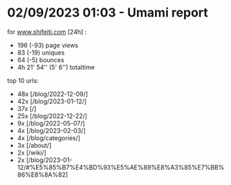 # 02/09/2023 01:03 - Umami report
for www.shifeiti.com [24h] :

 - 196 (-93) page views
 - 83 (-19) uniques
 - 64 (-5) bounces
 - 4h 21' 54'' (5' 6'') totaltime


top 10 urls:
 - 48x [/blog/2022-12-09/]
 - 42x [/blog/2023-01-12/]
 - 37x [/]
 - 25x [/blog/2022-12-22/]
 - 9x [/blog/2022-05-07/]
 - 4x [/blog/2023-02-03/]
 - 4x [/blog/categories/]
 - 3x [/about/]
 - 2x [/wiki/]
 - 2x [/blog/2023-01-12/#%E5%85%B7%E4%BD%93%E5%AE%89%E8%A3%85%E7%BB%86%E8%8A%82]



